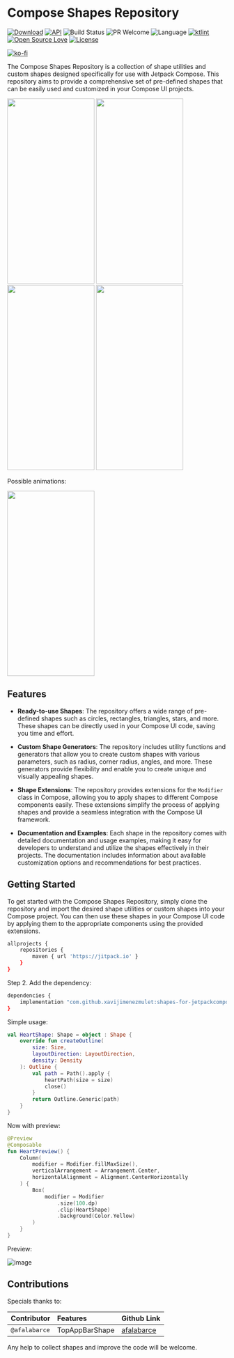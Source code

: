 # Compose Shapes Repository

[![Download](https://jitpack.io/v/xavijimenezmulet/shapes-for-jetpackcompose.svg)](https://jitpack.io/#xavijimenezmulet/shapes-for-jetpackcompose)
[![API](https://img.shields.io/badge/API-26%2B-brightgreen.svg?style=flat)](https://android-arsenal.com/api?level=26)
![Build Status](https://github.com/Dhaval2404/ImagePicker/workflows/Build/badge.svg)
![PR Welcome](https://camo.githubusercontent.com/b0ad703a46e8b249ef2a969ab95b2cb361a2866ecb8fe18495a2229f5847102d/68747470733a2f2f696d672e736869656c64732e696f2f62616467652f5052732d77656c636f6d652d627269676874677265656e2e737667)
![Language](https://img.shields.io/badge/language-Kotlin-orange.svg)
[![ktlint](https://img.shields.io/badge/code%20style-%E2%9D%A4-FF4081.svg)](https://ktlint.github.io/)
[![Open Source Love](https://badges.frapsoft.com/os/v1/open-source.svg?v=102)](https://opensource.org/licenses/Apache-2.0)
[![License](https://img.shields.io/badge/license-Apache%202.0-blue.svg)](https://github.com/xavijimenezmulet/SnackBar/blob/main/LICENSE)

[![ko-fi](https://www.ko-fi.com/img/githubbutton_sm.svg)](https://ko-fi.com/xavijimenez)

The Compose Shapes Repository is a collection of shape utilities and custom shapes designed specifically for use with Jetpack Compose. This repository aims to provide a comprehensive set of pre-defined shapes that can be easily used and customized in your Compose UI projects.

<img src="https://github.com/xavijimenezmulet/shapes-for-jetpackcompose/assets/44567433/f3ed103d-f1b3-425e-94bd-c1e040752bd8" width="200" height="425"/> <img src="https://github.com/xavijimenezmulet/shapes-for-jetpackcompose/assets/44567433/18655b88-2db5-40c2-b274-cc184c79501f" width="200" height="425"/> <img src="https://github.com/xavijimenezmulet/shapes-for-jetpackcompose/assets/44567433/5eeb070a-de12-4370-83ee-e4aa676b5fc5" width="200" height="425"/> <img src="https://github.com/xavijimenezmulet/shapes-for-jetpackcompose/assets/44567433/377e573a-a997-4465-9d87-ec49bd4b7b17" width="200" height="425"/>

Possible animations: 

<img src="https://github.com/xavijimenezmulet/shapes-for-jetpackcompose/assets/44567433/1f4c9fce-0d35-4c9a-9dfe-ba272cf8c28b" width="200" height="425"/>

## Features

- **Ready-to-use Shapes**: The repository offers a wide range of pre-defined shapes such as circles, rectangles, triangles, stars, and more. These shapes can be directly used in your Compose UI code, saving you time and effort.

- **Custom Shape Generators**: The repository includes utility functions and generators that allow you to create custom shapes with various parameters, such as radius, corner radius, angles, and more. These generators provide flexibility and enable you to create unique and visually appealing shapes.

- **Shape Extensions**: The repository provides extensions for the `Modifier` class in Compose, allowing you to apply shapes to different Compose components easily. These extensions simplify the process of applying shapes and provide a seamless integration with the Compose UI framework.

- **Documentation and Examples**: Each shape in the repository comes with detailed documentation and usage examples, making it easy for developers to understand and utilize the shapes effectively in their projects. The documentation includes information about available customization options and recommendations for best practices.

## Getting Started

To get started with the Compose Shapes Repository, simply clone the repository and import the desired shape utilities or custom shapes into your Compose project. You can then use these shapes in your Compose UI code by applying them to the appropriate components using the provided extensions.

```bash
allprojects {
	repositories {
		maven { url 'https://jitpack.io' }
	}
}
```

Step 2. Add the dependency:

```bash
dependencies {
	implementation "com.github.xavijimenezmulet:shapes-for-jetpackcompose:$latest_version"
}
```

Simple usage:

```kotlin
val HeartShape: Shape = object : Shape {
    override fun createOutline(
        size: Size,
        layoutDirection: LayoutDirection,
        density: Density
    ): Outline {
        val path = Path().apply {
            heartPath(size = size)
            close()
        }
        return Outline.Generic(path)
    }
}
```

Now with preview:

```kotlin
@Preview
@Composable
fun HeartPreview() {
    Column(
        modifier = Modifier.fillMaxSize(),
        verticalArrangement = Arrangement.Center,
        horizontalAlignment = Alignment.CenterHorizontally
    ) {
        Box(
            modifier = Modifier
                .size(100.dp)
                .clip(HeartShape)
                .background(Color.Yellow)
        )
    }
}
```

Preview:

![image](https://github.com/xavijimenezmulet/shapes-for-jetpackcompose/assets/44567433/e3d4b69a-7dc7-4c9a-aff5-f9e4d04aa5d6)

## Contributions

Specials thanks to:

| Contributor | Features | Github Link |
| :---         |     :---      |          :--- |
| `@afalabarce`   | TopAppBarShape     | [afalabarce](https://github.com/afalabarce)    |

Any help to collect shapes and improve the code will be welcome.
